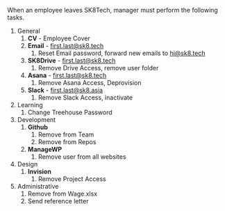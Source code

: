 When an employee leaves SK8Tech, manager must perform the following tasks. 

1. General
    1. **CV** - Employee Cover
    1. **Email** - first.last@sk8.tech
        1. Reset Email password, forward new emails to hi@sk8.tech
    1. **SK8Drive** - first.last@sk8.tech
        1. Remove Drive Access, remove user folder
    1. **Asana** - first.last@sk8.tech
        1. Remove Asana Access, Deprovision
    1. **Slack** - first.last@sk8.asia
        1. Remove Slack Access, inactivate
1. Learning
    1. Change Treehouse Password
1. Development
    1. **Github**
        1. Remove from Team
        1. Remove from Repos
    1. **ManageWP**
        1. Remove user from all websites
1. Design
    1. **Invision**
        1. Remove Project Access
1. Administrative
    1. Remove from Wage.xlsx
    1. Send reference letter